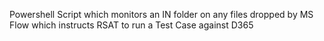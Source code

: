 Powershell Script which monitors an IN folder on any files dropped by MS Flow which instructs RSAT to run a Test Case against D365
